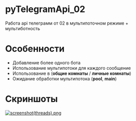 # pyTelegramApi_02
Работа api телеграмм от 02 в мультипоточном режиме + мультиботность

# Особенности
+ Добавление более одного бота
+ Использование мультипотоки для каждого сообщение
+ Использование в (<b>общие комнаты</b> / <b>личные комнаты</b>)
+ Ожидание обработки мультипотока (<b>pool</b>, <b>main</b>)

# Скриншоты
[![screenshot(threads).png](https://i.postimg.cc/VLCqTx20/screenshot.jpg)](https://postimg.cc/w79RRGq9)
